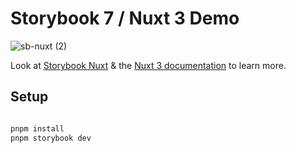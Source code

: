 # Storybook 7 / Nuxt 3 Demo

![sb-nuxt (2)](https://github.com/storybook-vue/storybook-nuxt-demo/assets/711292/291456d2-51b2-4bb8-bbe5-f59a9c310ac8)


Look at [Storybook Nuxt](https://github.com/storybook-vue/nuxt) & the [Nuxt 3 documentation](https://nuxt.com/docs/getting-started/introduction) to learn more.



## Setup
 
```bash

pnpm install
pnpm storybook dev

```

